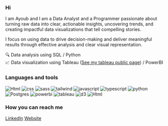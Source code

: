### Hi
I am Ayoub and I am a Data Analyst and a Programmer passionate about turning raw data into clear, actionable insights, uncovering trends, and creating impactful data visualizations that tell compelling stories.

I focus on using data to drive decision-making and deliver meaningful results through effective analysis and clear visual representation.

🔍 Data analysis using SQL / Python</br>
📈 Data visualization using Tableau ([See my tableau public page](https://public.tableau.com/app/profile/ayoub7049/vizzes)) / PowerBI

### Languages and tools

![Html](https://img.shields.io/badge/Html-E34F26?style=for-the-badge&logo=html5&logoColor=white)
![css](https://img.shields.io/badge/Css-254bdf?style=for-the-badge&logo=css3&logoColor=white)
![sass](https://img.shields.io/badge/sass-CC6699?style=for-the-badge&logo=sass&logoColor=white)
![tailwind](https://img.shields.io/badge/tailwindcss-06B6D4?style=for-the-badge&logo=tailwindcss&logoColor=white)
![javascript](https://img.shields.io/badge/javascript-F7DF1E?style=for-the-badge&logo=javascript&logoColor=gray)
![typescript](https://img.shields.io/badge/typescript-3178C6?style=for-the-badge&logo=typescript&logoColor=white)
![python](https://img.shields.io/badge/python-3776AB?style=for-the-badge&logo=python&logoColor=white)
![Postgres](https://img.shields.io/badge/Postgresql-4169E1?style=for-the-badge&logo=postgresql&logoColor=white)
![powerbi](https://img.shields.io/badge/power%20bi-yellow?style=for-the-badge)
![tableau](https://img.shields.io/badge/Tableau-ff0033?style=for-the-badge)
![d3](https://img.shields.io/badge/D3-F9A03C?style=for-the-badge&logo=d3&logoColor=white)
![Html](https://img.shields.io/badge/figma-F24E1E?style=for-the-badge&logo=figma&logoColor=white)
### How you can reach me

[LinkedIn](https://www.linkedin.com/in/ayoub-el-bazzazi-6084b2260/) [Website](https://ayoubelbazzazi.com)

